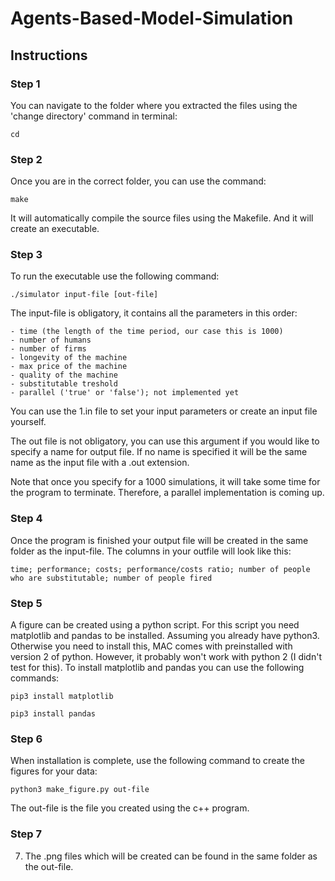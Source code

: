 # Agents-Based-Model-Simulation


## Instructions

### Step 1
You can navigate to the folder where you extracted the files using the 'change directory' command in terminal:

```
cd
```

### Step 2
Once you are in the correct folder, you can use the command:

```
make
```

It will automatically compile the source files using the Makefile. And it will create an executable.

### Step 3
To run the executable use the following command:
```
./simulator input-file [out-file]
```

The input-file is obligatory, it contains all the parameters in this order:
```
- time (the length of the time period, our case this is 1000)
- number of humans 
- number of firms 
- longevity of the machine
- max price of the machine
- quality of the machine
- substitutable treshold
- parallel ('true' or 'false'); not implemented yet
```

You can use the 1.in file to set your input parameters or create an input file yourself.

The out file is not obligatory, you can use this argument if you would like to specify a name for output file. If no name is specified it will be the same name as the input file with a .out extension.

Note that once you specify for a 1000 simulations, it will take some time for the program to terminate. Therefore, a parallel implementation is coming up.

### Step 4
Once the program is finished your output file will be created in the same folder as the input-file. The columns in your outfile will look like this:

```
time; performance; costs; performance/costs ratio; number of people who are substitutable; number of people fired
```

### Step 5
A figure can be created using a python script. For this script you need matplotlib and pandas to be installed. Assuming you already have python3. Otherwise you need to install this, MAC comes with preinstalled with version 2 of python. However, it probably won't work with python 2 (I didn't test for this). To install matplotlib and pandas you can use the following commands:

```
pip3 install matplotlib
```
```
pip3 install pandas
```


### Step 6
When installation is complete, use the following command to create the figures for your data:

```
python3 make_figure.py out-file
```

The out-file is the file you created using the c++ program.

### Step 7
7. The .png files which will be created can be found in the same folder as the out-file.




